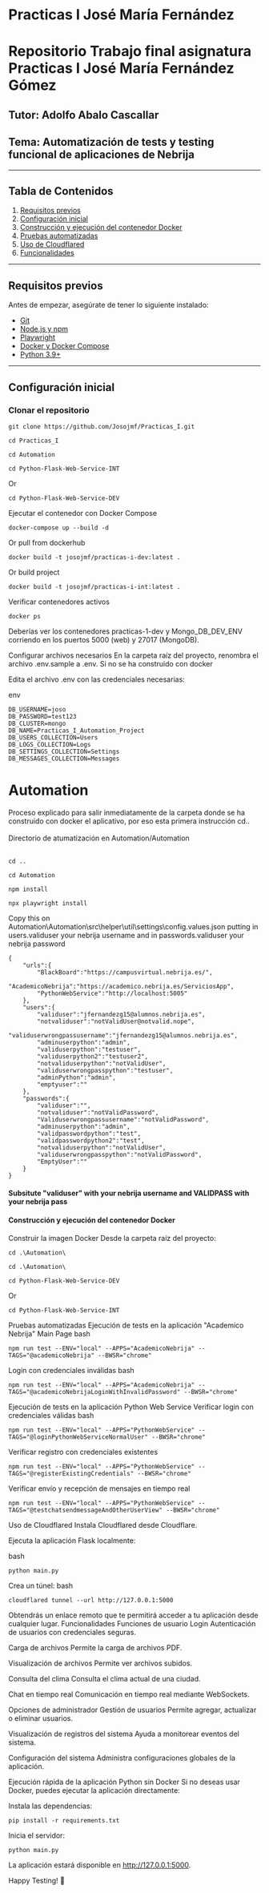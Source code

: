 <h1> Practicas I José María Fernández </h1>

# Repositorio Trabajo final asignatura Practicas I José María Fernández Gómez

## Tutor: Adolfo Abalo Cascallar

## Tema: Automatización de tests y testing funcional de aplicaciones de Nebrija

---

## Tabla de Contenidos

1. [Requisitos previos](#requisitos-previos)
2. [Configuración inicial](#configuración-inicial)
3. [Construcción y ejecución del contenedor Docker](#construcción-y-ejecución-del-contenedor-docker)
4. [Pruebas automatizadas](#pruebas-automatizadas)
5. [Uso de Cloudflared](#uso-de-cloudflared)
6. [Funcionalidades](#funcionalidades)

---

## Requisitos previos

Antes de empezar, asegúrate de tener lo siguiente instalado:

- [Git](https://git-scm.com/)
- [Node.js y npm](https://nodejs.org/)
- [Playwright](https://playwright.dev/)
- [Docker y Docker Compose](https://www.docker.com/)
- [Python 3.9+](https://www.python.org/)

---

## Configuración inicial

### Clonar el repositorio

```
git clone https://github.com/Josojmf/Practicas_I.git
```
```
cd Practicas_I
```

``` 
cd Automation
```

``` 
cd Python-Flask-Web-Service-INT
```
Or
``` 
cd Python-Flask-Web-Service-DEV
```

Ejecutar el contenedor con Docker Compose
```
docker-compose up --build -d
```
Or pull from dockerhub
```
docker build -t josojmf/practicas-i-dev:latest .
```
Or build project
```
docker build -t josojmf/practicas-i-int:latest .
```

Verificar contenedores activos
```
docker ps
```
Deberías ver los contenedores practicas-1-dev y Mongo_DB_DEV_ENV corriendo en los puertos 5000 (web) y 27017 (MongoDB).



Configurar archivos necesarios
En la carpeta raíz del proyecto, renombra el archivo .env.sample a .env. Si no se ha construido con docker

Edita el archivo .env con las credenciales necesarias:

env
```
DB_USERNAME=joso
DB_PASSWORD=test123
DB_CLUSTER=mongo
DB_NAME=Practicas_I_Automation_Project
DB_USERS_COLLECTION=Users
DB_LOGS_COLLECTION=Logs
DB_SETTINGS_COLLECTION=Settings
DB_MESSAGES_COLLECTION=Messages
```
<h1>Automation</h1>
Proceso explicado para salir inmediatamente de la carpeta donde se ha construido con docker el aplicativo, por eso esta primera instrucción cd..<br></br>
Directorio de atumatización en Automation/Automation<br></br>

```
cd ..
```
```
cd Automation
```
```
npm install
```
```
npx playwright install
```
Copy this on Automation\Automation\src\helper\util\settings\config.values.json putting in users.validuser your nebrija username and in passwords.validuser your nebrija password

```
{
    "urls":{
        "BlackBoard":"https://campusvirtual.nebrija.es/",
        "AcademicoNebrija":"https://academico.nebrija.es/ServiciosApp",
        "PythonWebService":"http://localhost:5005"
    },
    "users":{
        "validuser":"jfernandezg15@alumnos.nebrija.es",
        "notvaliduser":"notValidUser@notvalid.nope",
        "validuserwrongpassusername":"jfernandezg15@alumnos.nebrija.es",
        "adminuserpython":"admin",
        "validuserpython":"testuser",
        "validuserpython2":"testuser2",
        "notvaliduserpython":"notValidUser",
        "validuserwrongpasspython":"testuser",
        "adminPython":"admin",
        "emptyuser":""
    },
    "passwords":{
        "validuser":"",
        "notvaliduser":"notValidPassword",
        "Validuserwrongpassusername":"notValidPassword",
        "adminuserpython":"admin",
        "validpasswordpython":"test",
        "validpasswordpython2":"test",
        "notvaliduserpython":"notValidUser",
        "validuserwrongpasspython":"notValidPassword",
        "EmptyUser":""
    }
}

```
#### Subsitute "validuser" with your nebrija username and VALIDPASS with your nebrija pass

#### Construcción y ejecución del contenedor Docker
Construir la imagen Docker
Desde la carpeta raíz del proyecto:

```
cd .\Automation\
```
```
cd .\Automation\
```
```
cd Python-Flask-Web-Service-DEV
```
Or
```
cd Python-Flask-Web-Service-INT
```



Pruebas automatizadas
Ejecución de tests en la aplicación "Academico Nebrija"
Main Page
bash
```
npm run test --ENV="local" --APPS="AcademicoNebrija" --TAGS="@academicoNebrija" --BWSR="chrome"
```
Login con credenciales inválidas
bash
```
npm run test --ENV="local" --APPS="AcademicoNebrija" --TAGS="@academicoNebrijaLoginWithInvalidPassword" --BWSR="chrome"
```
Ejecución de tests en la aplicación Python Web Service
Verificar login con credenciales válidas
bash
```
npm run test --ENV="local" --APPS="PythonWebService" --TAGS="@loginPythonWebServiceNormalUser" --BWSR="chrome"
```
Verificar registro con credenciales existentes
```
npm run test --ENV="local" --APPS="PythonWebService" --TAGS="@registerExistingCredentials" --BWSR="chrome"
```
Verificar envío y recepción de mensajes en tiempo real
```
npm run test --ENV="local" --APPS="PythonWebService" --TAGS="@testchatsendmessageAndOtherUserView" --BWSR="chrome"
```
Uso de Cloudflared
Instala Cloudflared desde Cloudflare.

Ejecuta la aplicación Flask localmente:

bash
```
python main.py
```
Crea un túnel:
bash
```
cloudflared tunnel --url http://127.0.0.1:5000
```
Obtendrás un enlace remoto que te permitirá acceder a tu aplicación desde cualquier lugar.
Funcionalidades
Funciones de usuario
Login
Autenticación de usuarios con credenciales seguras.

Carga de archivos
Permite la carga de archivos PDF.

Visualización de archivos
Permite ver archivos subidos.

Consulta del clima
Consulta el clima actual de una ciudad.

Chat en tiempo real
Comunicación en tiempo real mediante WebSockets.

Opciones de administrador
Gestión de usuarios
Permite agregar, actualizar o eliminar usuarios.

Visualización de registros del sistema
Ayuda a monitorear eventos del sistema.

Configuración del sistema
Administra configuraciones globales de la aplicación.

Ejecución rápida de la aplicación Python sin Docker
Si no deseas usar Docker, puedes ejecutar la aplicación directamente:

Instala las dependencias:
```
pip install -r requirements.txt
```
Inicia el servidor:
```
python main.py
```
La aplicación estará disponible en http://127.0.0.1:5000.

Happy Testing! 🚀
